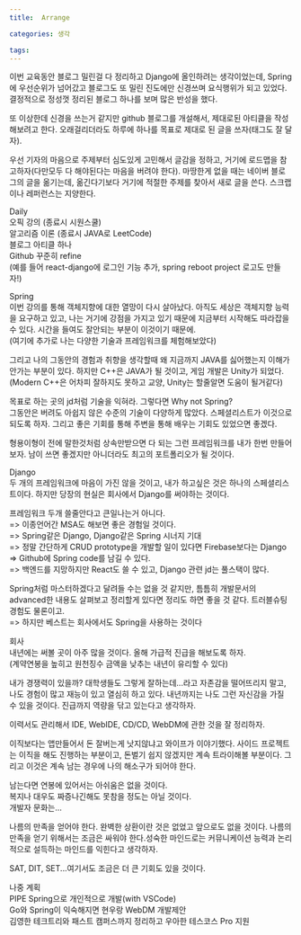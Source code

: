 ```yaml
---
title:  Arrange

categories: 생각

tags: 
---
```


  
이번 교육동안 블로그 밀린걸 다 정리하고 Django에 올인하려는 생각이었는데, Spring에 우선순위가 넘어갔고 블로그도 또 밀린 진도에만 신경쓰며 요식행위가 되고 있었다. 결정적으로 정성껏 정리된 블로그 하나를 보며 많은 반성을 했다.  
  
또 이상한데 신경을 쓰는거 같지만 github 블로그를 개설해서, 제대로된 아티클을 작성해보려고 한다. 오래걸리더라도 하루에 하나를 목표로 제대로 된 글을 쓰자(태그도 잘 달자).  
  
우선 기자의 마음으로 주제부터 심도있게 고민해서 글감을 정하고, 거기에 로드맵을 참고하자(다만모두 다 해야된다는 마음을 버려야 한다). 마땅한게 없을 때는 네이버 블로그의 글을 옮기는데, 옮긴다기보다 거기에 적절한 주제를 찾아서 새로 글을 쓴다. 스크랩이나 레퍼런스는 지양한다.  
  
Daily  
오픽 강의 (종료시 시원스쿨)  
알고리즘 이론 (종료시 JAVA로 LeetCode)  
블로그 아티클 하나  
Github 꾸준히 refine  
(예를 들어 react-django에 로그인 기능 추가,  spring reboot project 로고도 만들자!)  
  
Spring  
이번 강의를 통해 객체지향에 대한 열망이 다시 살아났다. 아직도 세상은 객체지향 능력을 요구하고 있고, 나는 거기에 강점을 가지고 있기 때문에 지금부터 시작해도 따라잡을 수 있다. 시간을 들여도 잘안되는 부분이 이것이기 때문에.  
(여기에 추가로 나는 다양한 기술과 프레임워크를 체험해보았다)  
  
그리고 나의 그동안의 경험과 취향을 생각할때 왜 지금까지 JAVA를 싫어했는지 이해가 안가는 부분이 있다. 하지만 C++은 JAVA가 될 것이고, 게임 개발은 Unity가 되었다.  
(Modern C++은 어차피 잘하지도 못하고 교양, Unity는 할줄알면 도움이 될거같다)  
  
목표로 하는 곳의 jd처럼 기술을 익혀라. 그렇다면 Why not Spring?  
그동안은 버려도 아쉽지 않은 수준의 기술이 다양하게 많았다. 스페셜리스트가 이것으로 되도록 하자. 그리고 좋은 기회를 통해 주변을 통해 배우는 기회도 있었으면 좋겠다.  
  
형용이형이 전에 말한것처럼 상속만받으면 다 되는 그런 프레임워크를 내가 한번 만들어보자. 남이 쓰면 좋겠지만 아니더라도 최고의 포트폴리오가 될 것이다.  
  
Django  
두 개의 프레임워크에 마음이 가진 않을 것이고, 내가 하고싶은 것은 하나의 스페셜리스트이다. 하지만 당장의 현실은 회사에서 Django를 써야하는 것이다.  
  
프레임워크 두개 쓸줄안다고 큰일나는거 아니다.  
=> 이종언어간 MSA도 해보면 좋은 경험일 것이다.  
=> Spring같은 Django, Django같은 Spring 시너지 기대  
=> 정말 간단하게 CRUD prototype을 개발할 일이 있다면 Firebase보다는 Django  
=> Github에 Spring code를 남길 수 있다.  
=> 백엔드를 지망하지만 React도 쓸 수 있고, Django 관련 jd는 풀스택이 많다.  
  
Spring처럼 마스터하겠다고 달려들 수는 없을 것 같지만, 틈틈히 개발문서의 advanced한 내용도 살펴보고 정리할게 있다면 정리도 하면 좋을 것 같다. 트러블슈팅 경험도 물론이고.  
=> 하지만 베스트는 회사에서도 Spring을 사용하는 것이다  
  
회사  
내년에는 써볼 곳이 아주 많을 것이다. 올해 가급적 진급을 해보도록 하자.  
(계약연봉을 높히고 원천징수 금액을 낮추는 내년이 유리할 수 있다)  
  
내가 경쟁력이 있을까? 대학생들도 그렇게 잘하는데...라고 자존감을 떨어뜨리지 말고, 나도 경험이 많고 재능이 있고 열심히 하고 있다. 내년까지는 나도 그런 자신감을 가질 수 있을 것이다. 진급까지 역량을 닦고 있는다고 생각하자.  
  
이력서도 관리해서 IDE, WebIDE, CD/CD, WebDM에 관한 것을 잘 정리하자.  
  
이직보다는 앱만들어서 돈 잘버는게 낫지않냐고 와이프가 이야기했다. 사이드 프로젝트는 이직을 해도 진행하는 부분이고, 돈벌기 쉽지 않겠지만 계속 트라이해볼 부분이다. 그리고 이것은 계속 남는 경우에 나의 해소구가 되어야 한다.  
  
남는다면 연봉에 있어서는 아쉬움은 없을 것이다.  
복지나 대우도 짜증나긴해도 못참을 정도는 아닐 것이다.  
개발자 문화는...  
  
나름의 만족을 얻어야 한다. 완벽한 상환이란 것은 없었고 앞으로도 없을 것이다. 나름의 만족을 얻기 위해서는 조금은 싸워야 한다.성숙한 마인드로는 커뮤니케이션 능력과 논리적으로 설득하는 마인드를 익힌다고 생각하자.  
  
 SAT, DIT, SET...여기서도 조금은 더 큰 기회도 있을 것이다.  
  
나중 계획  
PIPE Spring으로 개인적으로 개발(with VSCode)  
Go와 Spring이 익숙해지면 현우랑 WebDM 개발제안  
김영한 테크트리와 패스트 캠퍼스까지 정리하고 우아한 테스코스 Pro 지원  

